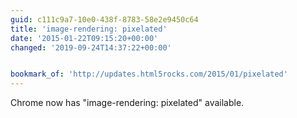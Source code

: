 ```yaml
---
guid: c111c9a7-10e0-438f-8783-58e2e9450c64
title: 'image-rendering: pixelated'
date: '2015-01-22T09:15:20+00:00'
changed: '2019-09-24T14:37:22+00:00'


bookmark_of: 'http://updates.html5rocks.com/2015/01/pixelated'
---
```



Chrome now has "image-rendering: pixelated" available.
